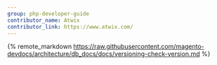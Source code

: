 ```yaml
---
group: php-developer-guide
contributor_name: Atwix
contributor_link: https://www.atwix.com/
---
```


{% remote_markdown https://raw.githubusercontent.com/magento-devdocs/architecture/db_docs/docs/versioning-check-version.md %}